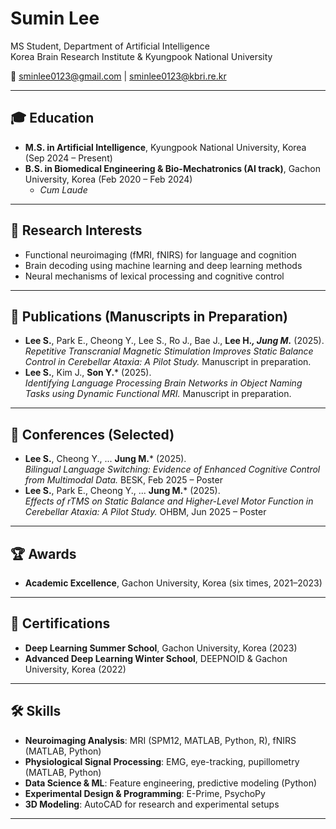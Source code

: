 # Sumin Lee
MS Student, Department of Artificial Intelligence  
Korea Brain Research Institute & Kyungpook National University  

📧 [sminlee0123@gmail.com](mailto:sminlee0123@gmail.com) | [sminlee0123@kbri.re.kr](mailto:sminlee0123@kbri.re.kr)  


---

## 🎓 Education
- **M.S. in Artificial Intelligence**, Kyungpook National University, Korea (Sep 2024 – Present)  
- **B.S. in Biomedical Engineering & Bio-Mechatronics (AI track)**, Gachon University, Korea (Feb 2020 – Feb 2024)  
  - *Cum Laude*  

---

## 🔬 Research Interests
- Functional neuroimaging (fMRI, fNIRS) for language and cognition  
- Brain decoding using machine learning and deep learning methods  
- Neural mechanisms of lexical processing and cognitive control  

---

## 📄 Publications (Manuscripts in Preparation)
- **Lee S.**, Park E., Cheong Y., Lee S., Ro J., Bae J., **Lee H.*, Jung M.*** (2025).  
  *Repetitive Transcranial Magnetic Stimulation Improves Static Balance Control in Cerebellar Ataxia: A Pilot Study.* Manuscript in preparation.  
- **Lee S.**, Kim J., **Son Y.*** (2025).  
  *Identifying Language Processing Brain Networks in Object Naming Tasks using Dynamic Functional MRI.* Manuscript in preparation.  

---

## 🎤 Conferences (Selected)
- **Lee S.**, Cheong Y., ... **Jung M.*** (2025).  
  *Bilingual Language Switching: Evidence of Enhanced Cognitive Control from Multimodal Data.* BESK, Feb 2025 – Poster
- **Lee S.**, Park E., Cheong Y., ... **Jung M.*** (2025).  
  *Effects of rTMS on Static Balance and Higher-Level Motor Function in Cerebellar Ataxia: A Pilot Study.* OHBM, Jun 2025 – Poster  


---

## 🏆 Awards
- **Academic Excellence**, Gachon University, Korea (six times, 2021–2023)  

---

## 📜 Certifications
- **Deep Learning Summer School**, Gachon University, Korea (2023)  
- **Advanced Deep Learning Winter School**, DEEPNOID & Gachon University, Korea (2022)  

---

## 🛠 Skills
- **Neuroimaging Analysis**: MRI (SPM12, MATLAB, Python, R), fNIRS (MATLAB, Python)  
- **Physiological Signal Processing**: EMG, eye-tracking, pupillometry (MATLAB, Python)  
- **Data Science & ML**: Feature engineering, predictive modeling (Python)  
- **Experimental Design & Programming**: E-Prime, PsychoPy  
- **3D Modeling**: AutoCAD for research and experimental setups  

---
